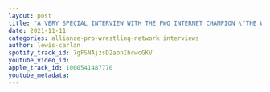 ```yaml
---
layout: post
title: "A VERY SPECIAL INTERVIEW WITH THE PWO INTERNET CHAMPION \"THE WANDERER\" WADE ALLAN"
date: 2021-11-11
categories: alliance-pro-wrestling-network interviews
author: lewis-carlan
spotify_track_id: 7gFSNAjzsD2abnIhcwcGKV
youtube_video_id: 
apple_track_id: 1000541487770
youtube_metadata: 
---
```

